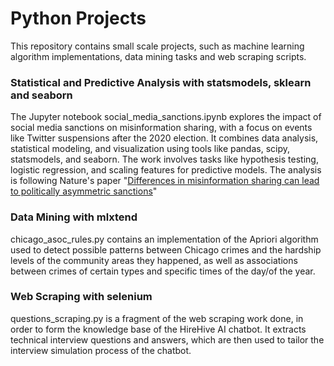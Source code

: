 # Python Projects 
<p>This repository contains small scale projects, such as machine learning algorithm implementations, data mining tasks and web scraping scripts.</p>

### Statistical and Predictive Analysis with statsmodels, sklearn and seaborn
<p>The Jupyter notebook social_media_sanctions.ipynb explores the impact of social media sanctions on misinformation sharing, with a focus on events like Twitter suspensions after the 2020 election. It combines data analysis, statistical modeling, and visualization using tools like pandas, scipy, statsmodels, and seaborn. The work involves tasks like hypothesis testing, logistic regression, and scaling features for predictive models. The analysis is following Nature's paper "<a href="https://www.nature.com/articles/s41586-024-07942-8" target="_blank">Differences in misinformation sharing can lead to politically asymmetric sanctions</a>"
</p>

### Data Mining with mlxtend
<p>chicago_asoc_rules.py contains an implementation of the Apriori algorithm used to detect possible patterns between Chicago crimes and the hardship levels of the community areas they happened, as well as associations between crimes of certain types and specific times of the day/of the year.</p>

### Web Scraping with selenium
<p>questions_scraping.py is a fragment of the web scraping work done, in order to form the knowledge base of the HireHive AI chatbot. It extracts technical interview questions and answers, which are then used to tailor the interview simulation process of the chatbot.</p> 

